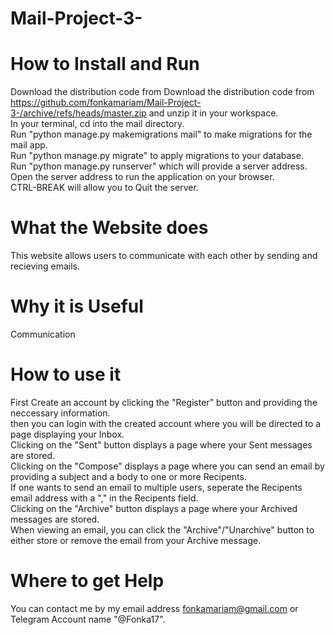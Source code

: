 # Mail-Project-3-
# How to Install and Run
Download the distribution code from Download the distribution code from https://github.com/fonkamariam/Mail-Project-3-/archive/refs/heads/master.zip and unzip it in your workspace.<br>
In your terminal, cd into the mail directory.<br>
Run "python manage.py makemigrations mail" to make migrations for the mail app.<br>
Run "python manage.py migrate" to apply migrations to your database.<br>
Run "python manage.py runserver" which will provide a server address.<br>
Open the server address to run the application on your browser.<br>
CTRL-BREAK will allow you to Quit the server.<br>
# What the Website does
This website allows users to communicate with each other by sending and recieving emails.

# Why it is Useful
Communication

# How to use it
First Create an account by clicking the "Register" button and providing the neccessary information.<br>
then you can login with the created account where you will be directed to a page displaying your Inbox.<br>
Clicking on the "Sent" button displays a page where your Sent messages are stored.<br>
Clicking on the "Compose" displays a page where you can send an email by providing a subject and a body to one or more Recipents. <br>
If one wants to send an email to multiple users, seperate the Recipents email address with a "," in the Recipents field.<br>
Clicking on the "Archive" button displays a page where your Archived messages are stored. <br>When viewing an email, you can click the "Archive"/"Unarchive" button
to either store or remove the email from your Archive message.<br>


# Where to get Help
You can contact me by my email address fonkamariam@gmail.com or Telegram Account name "@Fonka17".
